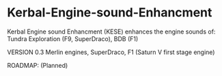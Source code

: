 # Kerbal-Engine-sound-Enhancment
Kerbal Engine sound Enhancment (KESE) enhances the engine sounds of: Tundra Exploration (F9, SuperDraco), BDB (F1)


VERSION 0.3
Merlin engines, SuperDraco, F1 (Saturn V first stage engine)

ROADMAP: (Planned)
